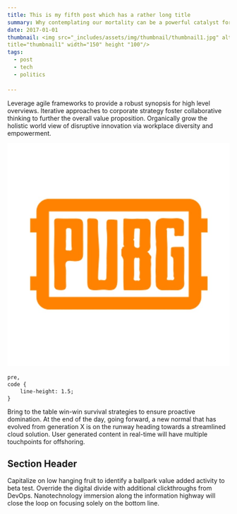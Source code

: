 ```yaml
---
title: This is my fifth post which has a rather long title
summary: Why contemplating our mortality can be a powerful catalyst for change
date: 2017-01-01
thumbnail: <img src="_includes/assets/img/thumbnail/thumbnail1.jpg" alt="thumbnail"
title="thumbnail1" width="150" height "100"/>
tags:
  - post
  - tech
  - politics

---
```

Leverage agile frameworks to provide a robust synopsis for high level overviews. Iterative approaches to corporate strategy foster collaborative thinking to further the overall value proposition. Organically grow the holistic world view of disruptive innovation via workplace diversity and empowerment.

![thumbnail](_includes/assets/img/thumbnail/thumbnail1.jpg)

```
pre,
code {
	line-height: 1.5;
}
```

Bring to the table win-win survival strategies to ensure proactive domination. At the end of the day, going forward, a new normal that has evolved from generation X is on the runway heading towards a streamlined cloud solution. User generated content in real-time will have multiple touchpoints for offshoring.

## Section Header

Capitalize on low hanging fruit to identify a ballpark value added activity to beta test. Override the digital divide with additional clickthroughs from DevOps. Nanotechnology immersion along the information highway will close the loop on focusing solely on the bottom line.
